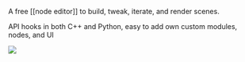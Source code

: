 A free [[node editor]] to build, tweak, iterate, and render scenes.

API hooks in both C++ and Python, easy to add own custom modules, nodes, and UI

![](https://www.gafferhq.org/img/headers/header_graph.jpg)

